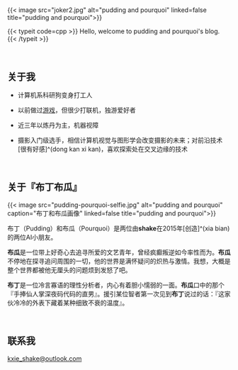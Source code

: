 # 




{{< image src="joker2.jpg" alt="pudding and pourquoi" linked=false title="pudding and pourquoi">}}


{{< typeit code=cpp >}}
Hello, welcome to pudding and pourquoi's blog.
{{< /typeit >}}


</br>



## 关于我

- 计算机系科研狗变身打工人

- 以前做过[游戏](https://github.com/shakex/My-Spirit)，但很少打联机，独游爱好者

- 近三年以炼丹为主，机器视障

- 摄影入门级选手，相信计算机视觉与图形学会改变摄影的未来；对前沿技术[很有好感]^(dong kan xi kan)，喜欢探索处在交叉边缘的技术


</br>

## 关于『布丁布瓜』

{{< image src="pudding-pourquoi-selfie.jpg" alt="pudding and pourquoi" caption="布丁和布瓜画像" linked=false title="pudding and pourquoi">}}


布丁（Pudding）和布瓜（Pourquoi）是两位由**shake**在2015年[创造]^(xia bian)的两位AI小朋友。

**布瓜**是一位带上好奇心去追寻所爱的文艺青年，曾经疯癫叛逆如今率性而为。**布瓜**不停地在探寻追问周围的一切，他的世界是满怀疑问的炽热与激情。我想，大概是整个世界都被他无厘头的问题烦到发怒了吧。

**布丁**是一位冷言寡语的理性分析者，内心有着胆小懦弱的一面。**布瓜**口中的那个『手捧仙人掌深夜码代码的直男』。援引某位智者第一次见到**布丁**说过的话：『这家伙冷冷的外表下藏着某种细致不衰的温度』。



</br>

## 联系我

kxie_shake@outlook.com



